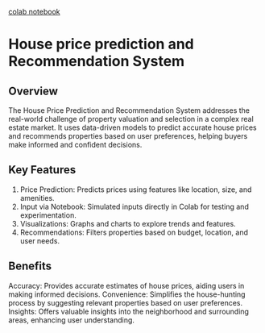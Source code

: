 [colab notebook](https://colab.research.google.com/drive/1KsdctA2G_UU3h2ixRdf2okw2_SnfnUk3)
# House price prediction and Recommendation System 
## Overview 
The House Price Prediction and Recommendation System addresses the real-world challenge of property valuation and selection in a complex real estate market. It uses data-driven models to predict accurate house prices and recommends properties based on user preferences, helping buyers make informed and confident decisions.
## Key Features 
1) Price Prediction: Predicts prices using features like location, size, and amenities.
2) Input via Notebook: Simulated inputs directly in Colab for testing and experimentation.
3) Visualizations: Graphs and charts to explore trends and features.
4) Recommendations: Filters properties based on budget, location, and user needs.
## Benefits
Accuracy: Provides accurate estimates of house prices, aiding users in making informed decisions.
Convenience: Simplifies the house-hunting process by suggesting relevant properties based on user preferences.
Insights: Offers valuable insights into the neighborhood and surrounding areas, enhancing user understanding.


